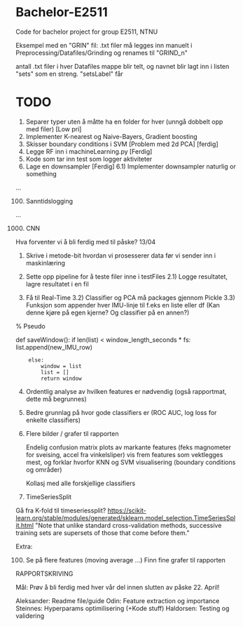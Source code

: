 # Bachelor-E2511
Code for bachelor project for group E2511, NTNU

Eksempel med en "GRIN" fil:
.txt filer må legges inn manuelt i Preprocessing/Datafiles/Grinding og renames til "GRIND_n" 

antall .txt filer i hver Datafiles mappe blir telt, og navnet blir lagt inn i listen "sets" som en streng. "setsLabel" får

# TODO 

1) Separer typer uten å måtte ha en folder for hver (unngå dobbelt opp med filer) [Low pri]
2) Implementer K-nearest og Naive-Bayers, Gradient boosting
3) Skisser boundary conditions i SVM [Problem med 2d PCA] [ferdig]
4) Legge RF inn i machineLearning.py [Ferdig]
5) Kode som tar inn test som logger aktiviteter
6) Lage en downsampler [Ferdig]
    6.1) Implementer downsampler naturlig or something

...

100) Sanntidslogging

...

1000) CNN



Hva forventer vi å bli ferdig med til påske?
13/04

1) Skrive i metode-bit hvordan vi prosesserer data før vi sender inn i maskinlæring 

2) Sette opp pipeline for å teste filer inne i testFiles 
2.1) Logge resultatet, lagre resultatet i en fil

3) Få til Real-Time
3.2) Classifier og PCA må packages gjennom Pickle
3.3) Funksjon som appender hver IMU-linje til f.eks en liste eller df (Kan denne kjøre på egen kjerne? Og classifier på en annen?)

% Pseudo

def saveWindow():
    if len(list) < window_length_seconds * fs: 
            list.append(new_IMU_row)

        else:
            window = list
            list = []
            return window

4) Ordentlig analyse av hvilken features er nødvendig (også rapportmat, dette må begrunnes)

5) Bedre grunnlag på hvor gode classifiers er (ROC AUC, log loss for enkelte classifiers)

6) Flere bilder / grafer til rapporten


    Endelig confusion matrix
    plots av markante features (feks magnometer for sveising, accel fra vinkelsliper)
    vis frem features som vektlegges mest, og forklar hvorfor
    KNN og SVM visualisering (boundary conditions og områder)

    Kollasj med alle forskjellige classifiers

7) TimeSeriesSplit

Gå fra K-fold til timeseriessplit?
https://scikit-learn.org/stable/modules/generated/sklearn.model_selection.TimeSeriesSplit.html
"Note that unlike standard cross-validation methods, successive training sets are supersets of those that come before them."

Extra: 

100) Se på flere features (moving average ...)
    Finn fine grafer til rapporten



RAPPORTSKRIVING

Mål: Prøv å bli ferdig med hver vår del innen slutten av påske 22. April!

Aleksander: Readme file/guide
Odin: Feature extraction og importance
Steinnes: Hyperparams optimilisering (+Kode stuff)
Haldorsen: Testing og validering


